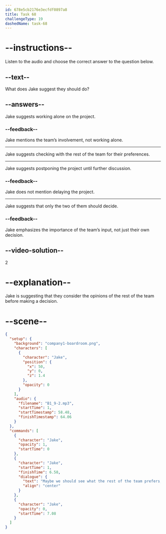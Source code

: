 ```yaml
---
id: 678e5cb2176e3ecfdf0897a8
title: Task 68
challengeType: 19
dashedName: task-68
---
```


<!-- (audio) Jake: Maybe we should see what the rest of the team prefers since it won’t be just the two of us working on the project. -->

# --instructions--

Listen to the audio and choose the correct answer to the question below.

## --text--

What does Jake suggest they should do?

## --answers--

Jake suggests working alone on the project.

### --feedback--

Jake mentions the team’s involvement, not working alone.

---

Jake suggests checking with the rest of the team for their preferences.

---

Jake suggests postponing the project until further discussion.

### --feedback--

Jake does not mention delaying the project.

---

Jake suggests that only the two of them should decide.

### --feedback--

Jake emphasizes the importance of the team’s input, not just their own decision.

## --video-solution--

2

# --explanation--

Jake is suggesting that they consider the opinions of the rest of the team before making a decision.

# --scene--

```json
{
  "setup": {
    "background": "company1-boardroom.png",
    "characters": [
      {
        "character": "Jake",
        "position": {
          "x": 50,
          "y": 0,
          "z": 1.4
        },
        "opacity": 0
      }
    ],
    "audio": {
      "filename": "B1_9-2.mp3",
      "startTime": 1,
      "startTimestamp": 58.48,
      "finishTimestamp": 64.06
    }
  },
  "commands": [
    {
      "character": "Jake",
      "opacity": 1,
      "startTime": 0
    },
    {
      "character": "Jake",
      "startTime": 1,
      "finishTime": 6.58,
      "dialogue": {
        "text": "Maybe we should see what the rest of the team prefers, since it won't just be the two of us working on this project.",
        "align": "center"
      }
    },
    {
      "character": "Jake",
      "opacity": 0,
      "startTime": 7.08
    }
  ]
}
```
